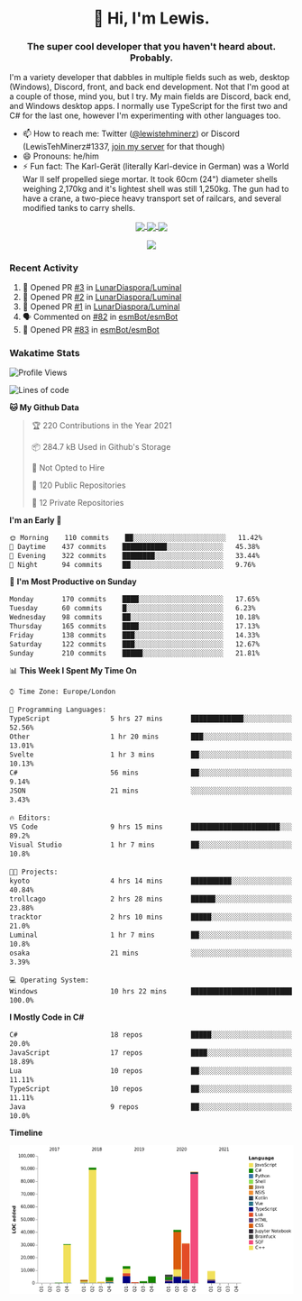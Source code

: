 <h1 align="center">👋 Hi, I'm Lewis.</h1>
<h3 align="center">The super cool developer that you haven't heard about. Probably.</h3>

I'm a variety developer that dabbles in multiple fields such as web, desktop (Windows), Discord, front, and back end development. Not that I'm good at a couple of those, mind you, but I try. My main fields are Discord, back end, and Windows desktop apps. I normally use TypeScript for the first two and C# for the last one, however I'm experimenting with other languages too.

- 📫 How to reach me: Twitter ([@lewistehminerz](https://twitter.com/lewistehminerz)) or Discord (LewisTehMinerz#1337, [join my server](https://discord.gg/XnUh7JB) for that though)
- 😄 Pronouns: he/him
- ⚡ Fun fact: The Karl-Gerät (literally Karl-device in German) was a World War II self propelled siege mortar. It took 60cm (24") diameter shells weighing 2,170kg and it's lightest shell was still 1,250kg. The gun had to have a crane, a two-piece heavy transport set of railcars, and several modified tanks to carry shells.

<p align="center">
  <a href="https://github.com/anuraghazra/github-readme-stats">
    <img align="center" src="https://github-readme-stats.vercel.app/api?username=LewisTehMinerz&count_private=true&show_icons=true&theme=gruvbox">
  </a>
  <a href="https://github.com/anuraghazra/github-readme-stats">
    <img align="center" src="https://github-readme-stats.vercel.app/api/top-langs?username=LewisTehMinerz&layout=compact&theme=gruvbox">
  </a>
  <a href="https://github.com/anuraghazra/github-readme-stats">
    <img align="center" src="https://github-readme-stats.vercel.app/api/wakatime?username=LewisTehMinerz&layout=compact&theme=gruvbox">
  </a>
</p>

<p align="center">
  <a href="https://github.com/ryo-ma/github-profile-trophy">
    <img align="center" src="https://github-profile-trophy.vercel.app/?username=ryo-ma&theme=gruvbox">
  </a>
</p>

### Recent Activity
<!--START_SECTION:activity-->
1. 💪 Opened PR [#3](https://github.com/LunarDiaspora/Luminal/pull/3) in [LunarDiaspora/Luminal](https://github.com/LunarDiaspora/Luminal)
2. 💪 Opened PR [#2](https://github.com/LunarDiaspora/Luminal/pull/2) in [LunarDiaspora/Luminal](https://github.com/LunarDiaspora/Luminal)
3. 💪 Opened PR [#1](https://github.com/LunarDiaspora/Luminal/pull/1) in [LunarDiaspora/Luminal](https://github.com/LunarDiaspora/Luminal)
4. 🗣 Commented on [#82](https://github.com/esmBot/esmBot/issues/82) in [esmBot/esmBot](https://github.com/esmBot/esmBot)
5. 💪 Opened PR [#83](https://github.com/esmBot/esmBot/pull/83) in [esmBot/esmBot](https://github.com/esmBot/esmBot)
<!--END_SECTION:activity-->

### Wakatime Stats
<!--START_SECTION:waka-->
![Profile Views](http://img.shields.io/badge/Profile%20Views-12-blue)

![Lines of code](https://img.shields.io/badge/From%20Hello%20World%20I%27ve%20Written-327037%20lines%20of%20code-blue)

**🐱 My Github Data** 

> 🏆 220 Contributions in the Year 2021
 > 
> 📦 284.7 kB Used in Github's Storage 
 > 
> 🚫 Not Opted to Hire
 > 
> 📜 120 Public Repositories 
 > 
> 🔑 12 Private Repositories  
 > 
**I'm an Early 🐤** 

```text
🌞 Morning    110 commits    ██░░░░░░░░░░░░░░░░░░░░░░░   11.42% 
🌆 Daytime    437 commits    ███████████░░░░░░░░░░░░░░   45.38% 
🌃 Evening    322 commits    ████████░░░░░░░░░░░░░░░░░   33.44% 
🌙 Night      94 commits     ██░░░░░░░░░░░░░░░░░░░░░░░   9.76%

```
📅 **I'm Most Productive on Sunday** 

```text
Monday       170 commits    ████░░░░░░░░░░░░░░░░░░░░░   17.65% 
Tuesday      60 commits     █░░░░░░░░░░░░░░░░░░░░░░░░   6.23% 
Wednesday    98 commits     ██░░░░░░░░░░░░░░░░░░░░░░░   10.18% 
Thursday     165 commits    ████░░░░░░░░░░░░░░░░░░░░░   17.13% 
Friday       138 commits    ███░░░░░░░░░░░░░░░░░░░░░░   14.33% 
Saturday     122 commits    ███░░░░░░░░░░░░░░░░░░░░░░   12.67% 
Sunday       210 commits    █████░░░░░░░░░░░░░░░░░░░░   21.81%

```


📊 **This Week I Spent My Time On** 

```text
⌚︎ Time Zone: Europe/London

💬 Programming Languages: 
TypeScript               5 hrs 27 mins       █████████████░░░░░░░░░░░░   52.56% 
Other                    1 hr 20 mins        ███░░░░░░░░░░░░░░░░░░░░░░   13.01% 
Svelte                   1 hr 3 mins         ██░░░░░░░░░░░░░░░░░░░░░░░   10.13% 
C#                       56 mins             ██░░░░░░░░░░░░░░░░░░░░░░░   9.14% 
JSON                     21 mins             ░░░░░░░░░░░░░░░░░░░░░░░░░   3.43%

🔥 Editors: 
VS Code                  9 hrs 15 mins       ██████████████████████░░░   89.2% 
Visual Studio            1 hr 7 mins         ██░░░░░░░░░░░░░░░░░░░░░░░   10.8%

🐱‍💻 Projects: 
kyoto                    4 hrs 14 mins       ██████████░░░░░░░░░░░░░░░   40.84% 
trollcago                2 hrs 28 mins       ██████░░░░░░░░░░░░░░░░░░░   23.88% 
tracktor                 2 hrs 10 mins       █████░░░░░░░░░░░░░░░░░░░░   21.0% 
Luminal                  1 hr 7 mins         ██░░░░░░░░░░░░░░░░░░░░░░░   10.8% 
osaka                    21 mins             ░░░░░░░░░░░░░░░░░░░░░░░░░   3.39%

💻 Operating System: 
Windows                  10 hrs 22 mins      █████████████████████████   100.0%

```

**I Mostly Code in C#** 

```text
C#                       18 repos            █████░░░░░░░░░░░░░░░░░░░░   20.0% 
JavaScript               17 repos            ████░░░░░░░░░░░░░░░░░░░░░   18.89% 
Lua                      10 repos            ██░░░░░░░░░░░░░░░░░░░░░░░   11.11% 
TypeScript               10 repos            ██░░░░░░░░░░░░░░░░░░░░░░░   11.11% 
Java                     9 repos             ██░░░░░░░░░░░░░░░░░░░░░░░   10.0%

```


**Timeline**

![Chart not found](https://raw.githubusercontent.com/LewisTehMinerz/LewisTehMinerz/master/charts/bar_graph.png) 


<!--END_SECTION:waka-->
